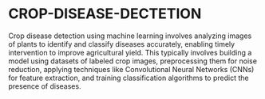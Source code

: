 # CROP-DISEASE-DECTETION

Crop disease detection using machine learning involves analyzing images of plants to identify and classify diseases accurately, enabling timely intervention to improve agricultural yield. This typically involves building a model using datasets of labeled crop images, preprocessing them for noise reduction, applying techniques like Convolutional Neural Networks (CNNs) for feature extraction, and training classification algorithms to predict the presence of diseases. 
